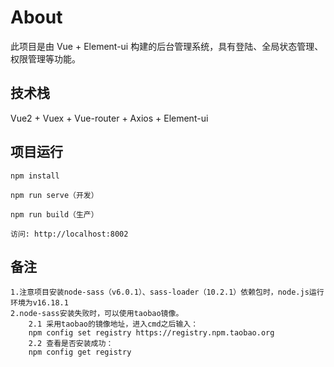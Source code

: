 # About

此项目是由 Vue + Element-ui 构建的后台管理系统，具有登陆、全局状态管理、权限管理等功能。

## 技术栈

Vue2 + Vuex + Vue-router + Axios + Element-ui

## 项目运行

```
npm install

npm run serve（开发）

npm run build（生产）

访问: http://localhost:8002

```
## 备注

```
1.注意项目安装node-sass（v6.0.1）、sass-loader（10.2.1）依赖包时，node.js运行环境为v16.18.1
2.node-sass安装失败时，可以使用taobao镜像。
    2.1 采用taobao的镜像地址，进入cmd之后输入：
    npm config set registry https://registry.npm.taobao.org 
    2.2 查看是否安装成功：
    npm config get registry 
```